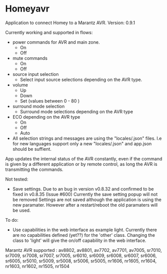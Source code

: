 # Homeyavr

Application to connect Homey to a Marantz AVR.
Version: 0.9.1

Currently working and supported in flows:

* power commands for AVR and main zone.
	- On
	- Off
* mute commands
	- On
	- Off
* source input selection
	- Select input source selections depending on the AVR type.
* volume
	 - Up
	 - Down
	 - Set (values between 0 - 80 )
* surround mode selection
	- Surround mode selections depending on the AVR type
* ECO depending on the AVR type
	- On
	- Off
	- Auto
* All selection strings and messages are using the "locales/<LANG>.json" files.
  I.e for new languages support only a new "locales/<LANG>.json" and app.json
  should be suffient.



App updates the internal status of the AVR constantly, even if the command is given
by a different application or by remote control, as long the AVR is transmitting
the commands.

Not tested:
* Save settings.
  Due to an bug in version v0.8.32 and confirmed to be fixed in v0.8.35 (Issue #600)
  Currently the save setting popup will not be removed
  Settings are not saved although the application is using the new paramater.
  However after a restart/reboot the old paramaters will be used.

To do:
* Use capabilities in the web interface as example light.
  Currently there are no capabilities defined (yet??) for the 'other' class.
  Changing the class to 'light' will give the on/off capability in the web interface.


Marantz AVR supported :
av8802, av8801, av7702, av7701, av7005,
sr7010, sr7009, sr7008, sr7007, sr7005,
sr6010, sr6009, sr6008, sr6007, sr6006, sr6005,
sr5010, sr5009, sr5008, sr5006, sr5005,
nr1606, nr1605, nr1604, nr1603, nr1602,
nr1505, nr1504

